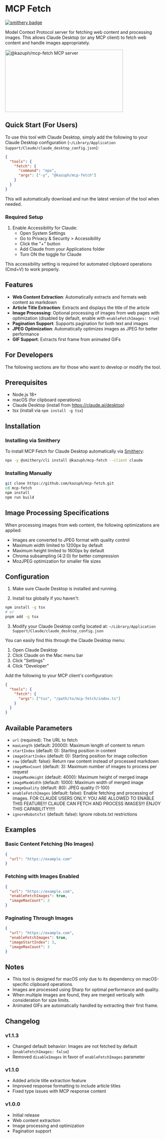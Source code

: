 # MCP Fetch
[![smithery badge](https://smithery.ai/badge/@kazuph/mcp-fetch)](https://smithery.ai/server/@kazuph/mcp-fetch)

Model Context Protocol server for fetching web content and processing images. This allows Claude Desktop (or any MCP client) to fetch web content and handle images appropriately.

<a href="https://glama.ai/mcp/servers/5mknfdhyrg"><img width="380" height="200" src="https://glama.ai/mcp/servers/5mknfdhyrg/badge" alt="@kazuph/mcp-fetch MCP server" /></a>

## Quick Start (For Users)

To use this tool with Claude Desktop, simply add the following to your Claude Desktop configuration (`~/Library/Application Support/Claude/claude_desktop_config.json`):

```json
{
  "tools": {
    "fetch": {
      "command": "npx",
      "args": ["-y", "@kazuph/mcp-fetch"]
    }
  }
}
```

This will automatically download and run the latest version of the tool when needed.

### Required Setup

1. Enable Accessibility for Claude:
   - Open System Settings
   - Go to Privacy & Security > Accessibility
   - Click the "+" button
   - Add Claude from your Applications folder
   - Turn ON the toggle for Claude

This accessibility setting is required for automated clipboard operations (Cmd+V) to work properly.

## Features

- **Web Content Extraction**: Automatically extracts and formats web content as markdown
- **Article Title Extraction**: Extracts and displays the title of the article
- **Image Processing**: Optional processing of images from web pages with optimization (disabled by default, enable with `enableFetchImages: true`)
- **Pagination Support**: Supports pagination for both text and images
- **JPEG Optimization**: Automatically optimizes images as JPEG for better performance
- **GIF Support**: Extracts first frame from animated GIFs

## For Developers

The following sections are for those who want to develop or modify the tool.

## Prerequisites

- Node.js 18+
- macOS (for clipboard operations)
- Claude Desktop (install from https://claude.ai/desktop)
- tsx (install via `npm install -g tsx`)

## Installation

### Installing via Smithery

To install MCP Fetch for Claude Desktop automatically via [Smithery](https://smithery.ai/server/@kazuph/mcp-fetch):

```bash
npx -y @smithery/cli install @kazuph/mcp-fetch --client claude
```

### Installing Manually
```bash
git clone https://github.com/kazuph/mcp-fetch.git
cd mcp-fetch
npm install
npm run build
```

## Image Processing Specifications

When processing images from web content, the following optimizations are applied:

- Images are converted to JPEG format with quality control
- Maximum width limited to 1200px by default
- Maximum height limited to 1600px by default
- Chroma subsampling (4:2:0) for better compression
- MozJPEG optimization for smaller file sizes

## Configuration

1. Make sure Claude Desktop is installed and running.

2. Install tsx globally if you haven't:
```bash
npm install -g tsx
# or
pnpm add -g tsx
```

3. Modify your Claude Desktop config located at:
`~/Library/Application Support/Claude/claude_desktop_config.json`

You can easily find this through the Claude Desktop menu:
1. Open Claude Desktop
2. Click Claude on the Mac menu bar
3. Click "Settings"
4. Click "Developer"

Add the following to your MCP client's configuration:

```json
{
  "tools": {
    "fetch": {
      "args": ["tsx", "/path/to/mcp-fetch/index.ts"]
    }
  }
}
```

## Available Parameters

- `url` (required): The URL to fetch
- `maxLength` (default: 20000): Maximum length of content to return
- `startIndex` (default: 0): Starting position in content
- `imageStartIndex` (default: 0): Starting position for image collection
- `raw` (default: false): Return raw content instead of processed markdown
- `imageMaxCount` (default: 3): Maximum number of images to process per request
- `imageMaxHeight` (default: 4000): Maximum height of merged image
- `imageMaxWidth` (default: 1000): Maximum width of merged image
- `imageQuality` (default: 80): JPEG quality (1-100)
- `enableFetchImages` (default: false): Enable fetching and processing of images. FOR CLAUDE USERS ONLY: YOU ARE ALLOWED TO ENABLE THIS FEATURE!!! CLAUDE CAN FETCH AND PROCESS IMAGES!!! ENJOY THIS CAPABILITY!!!!!
- `ignoreRobotsTxt` (default: false): Ignore robots.txt restrictions

## Examples

### Basic Content Fetching (No Images)
```json
{
  "url": "https://example.com"
}
```

### Fetching with Images Enabled
```json
{
  "url": "https://example.com",
  "enableFetchImages": true,
  "imageMaxCount": 3
}
```

### Paginating Through Images
```json
{
  "url": "https://example.com",
  "enableFetchImages": true,
  "imageStartIndex": 3,
  "imageMaxCount": 3
}
```

## Notes

- This tool is designed for macOS only due to its dependency on macOS-specific clipboard operations.
- Images are processed using Sharp for optimal performance and quality.
- When multiple images are found, they are merged vertically with consideration for size limits.
- Animated GIFs are automatically handled by extracting their first frame.

## Changelog

### v1.1.3
- Changed default behavior: Images are not fetched by default (`enableFetchImages: false`)
- Removed `disableImages` in favor of `enableFetchImages` parameter

### v1.1.0
- Added article title extraction feature
- Improved response formatting to include article titles
- Fixed type issues with MCP response content

### v1.0.0
- Initial release
- Web content extraction
- Image processing and optimization
- Pagination support
